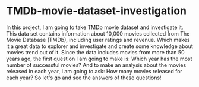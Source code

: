 # TMDb-movie-dataset-investigation
In this project, I am going to take TMDb movie dataset and investigate it. This data set contains information about 10,000 movies collected from The Movie Database (TMDb), including user ratings and revenue. Which makes it a great data to explorer and investigate and create some knowledge about movies trend out of it. Since the data includes movies from more than 50 years ago, the first question I am going to make is:      Which year has the most number of successful movies?  And to make an analysis about the movies released in each year, I am going to ask:      How many movies released for each year?  So let's go and see the answers of these questions!
